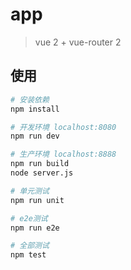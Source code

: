 # app

> vue 2 + vue-router 2

## 使用

``` bash
# 安装依赖
npm install

# 开发环境 localhost:8080
npm run dev

# 生产环境 localhost:8888
npm run build
node server.js

# 单元测试
npm run unit

# e2e测试
npm run e2e

# 全部测试
npm test
```

